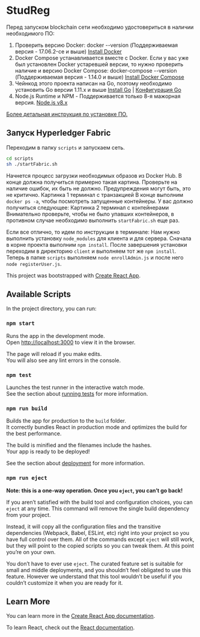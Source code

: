 # StudReg
Перед запуском blockchain сети необходимо удостовериться в наличии необходимого ПО:
1) Проверить версию Docker: docker --version (Поддерживаемая версия - 17.06.2-ce и выше) [Install Docker](https://www.docker.com/get-docker)
2) Docker Compose устанавливается вместе с Docker. Если у вас уже был установлен Docker устаревшей версии, то нужно проверить наличие и версию Docker Compose: docker-compose --version (Поддерживаемая версия - 1.14.0 и выше) [Install Docker Compose](https://www.docker.com/get-docker)
3) Чейнкод этого проекта написан на Go, поэтому необходимо установить Go версии 1.11.х и выше [Install Go](https://golang.org/dl/) | [Конфигурация Go](https://hyperledger-fabric.readthedocs.io/en/release-1.4/prereqs.html#go-programming-language)
4) Node.js Runtime и NPM - Поддерживается только 8-я мажорная версия. [Node.js v8.x](https://nodejs.org/en/download/)

[Более детальная инструкция по установке ПО.](https://hyperledger-fabric.readthedocs.io/en/release-1.4/prereqs.html)

## Запуск Hyperledger Fabric

Переходим в папку `scripts` и запускаем сеть.
```sh
cd scripts
sh ./startFabric.sh
```
Начнется процесс загрузки необходимых образов из Docker Hub. В конце должна получиться примерно такая картина. Проверьте на наличие ошибок, их быть не должно. Предупреждения могут быть, это не критично.
Картинка 1  терминал с транзакцией
В конце выполним `docker ps -a`, чтобы посмотреть запущенные контейнеры. У вас должно получиться следующее:
Картинка 2 терминал с контейнерами
Внимательно проверьте, чтобы не было упавших контейнеров, в противном случае необходимо выполнить `startFabric.sh` еще раз.

Если все отлично, то идем по инструкции в терминале:
Нам нужно выполнить установку `node_modules` для клиента и для сервера. Сначала в корне проекта выполним `npm install`. После завершения установки переходим в директорию `client` и выполняем тот же `npm install`.
Теперь в папке `scripts` выполняем `node enrollAdmin.js` и после него `node registerUser.js`.

This project was bootstrapped with [Create React App](https://github.com/facebook/create-react-app).

## Available Scripts

In the project directory, you can run:

### `npm start`

Runs the app in the development mode.<br>
Open [http://localhost:3000](http://localhost:3000) to view it in the browser.

The page will reload if you make edits.<br>
You will also see any lint errors in the console.

### `npm test`

Launches the test runner in the interactive watch mode.<br>
See the section about [running tests](https://facebook.github.io/create-react-app/docs/running-tests) for more information.

### `npm run build`

Builds the app for production to the `build` folder.<br>
It correctly bundles React in production mode and optimizes the build for the best performance.

The build is minified and the filenames include the hashes.<br>
Your app is ready to be deployed!

See the section about [deployment](https://facebook.github.io/create-react-app/docs/deployment) for more information.

### `npm run eject`

**Note: this is a one-way operation. Once you `eject`, you can’t go back!**

If you aren’t satisfied with the build tool and configuration choices, you can `eject` at any time. This command will remove the single build dependency from your project.

Instead, it will copy all the configuration files and the transitive dependencies (Webpack, Babel, ESLint, etc) right into your project so you have full control over them. All of the commands except `eject` will still work, but they will point to the copied scripts so you can tweak them. At this point you’re on your own.

You don’t have to ever use `eject`. The curated feature set is suitable for small and middle deployments, and you shouldn’t feel obligated to use this feature. However we understand that this tool wouldn’t be useful if you couldn’t customize it when you are ready for it.

## Learn More

You can learn more in the [Create React App documentation](https://facebook.github.io/create-react-app/docs/getting-started).

To learn React, check out the [React documentation](https://reactjs.org/).

